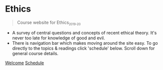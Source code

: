 <!-- ![logo](_media/tree-knowledge-icon.png) -->

# Ethics

> Course website for Ethics<sub><small>2019-20</small></sub>


- A survey of central questions and concepts of recent ethical theory. It's never too late for knowledge of good and evil.  
- There is navigation bar which makes moving around the site easy. To go directly to the topics & readings click 'schedule' below. Scroll down for general course details.

[Welcome](#welcome)
[Schedule](/schedule)